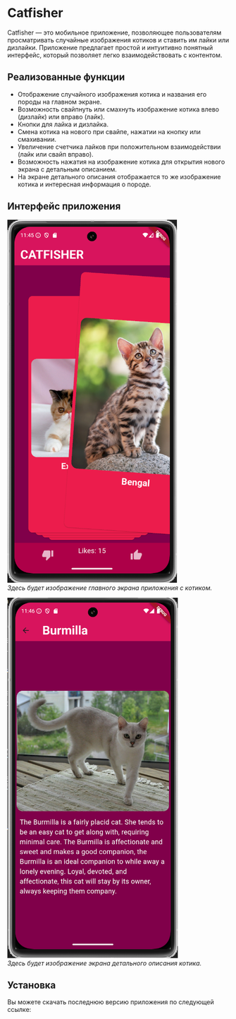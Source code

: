 # Catfisher

Catfisher — это мобильное приложение, позволяющее пользователям просматривать случайные изображения котиков и ставить им лайки или дизлайки. Приложение предлагает простой и интуитивно понятный интерфейс, который позволяет легко взаимодействовать с контентом.

## Реализованные функции

- Отображение случайного изображения котика и названия его породы на главном экране.
- Возможность свайпнуть или смахнуть изображение котика влево (дизлайк) или вправо (лайк).
- Кнопки для лайка и дизлайка.
- Смена котика на нового при свайпе, нажатии на кнопку или смахивании.
- Увеличение счетчика лайков при положительном взаимодействии (лайк или свайп вправо).
- Возможность нажатия на изображение котика для открытия нового экрана с детальным описанием.
- На экране детального описания отображается то же изображение котика и интересная информация о породе.

## Интерфейс приложения

![Главный экран приложения](/readme_images/AppScreen.png)  
*Здесь будет изображение главного экрана приложения с котиком.*

![Экран детального описания](/readme_images/AppInfoScreen.png)  
*Здесь будет изображение экрана детального описания котика.*

## Установка

Вы можете скачать последнюю версию приложения по следующей ссылке: 